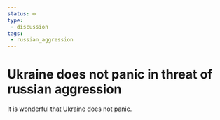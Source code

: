 ```yaml
---
status: ⚙️
type: 
 - discussion
tags:
 - russian_aggression 
---
```

 
 # Ukraine does not panic in threat of russian aggression
 
 It is wonderful that Ukraine does not panic.
